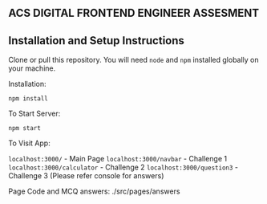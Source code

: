## ACS DIGITAL FRONTEND ENGINEER ASSESMENT

## Installation and Setup Instructions

Clone or pull this repository. You will need `node` and `npm` installed globally on your machine.  

Installation:

`npm install`  

To Start Server:

`npm start`  

To Visit App:

`localhost:3000/`  - Main Page
`localhost:3000/navbar`  - Challenge 1
`localhost:3000/calculator`  - Challenge 2
`localhost:3000/question3`  - Challenge 3 (Please refer console for answers)

Page Code and MCQ answers: ./src/pages/answers

